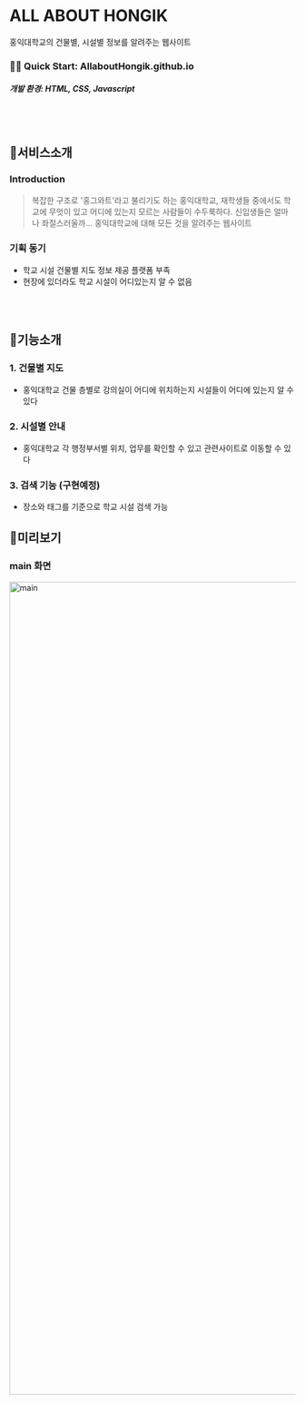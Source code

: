 # ALL ABOUT HONGIK
홍익대학교의 건물별, 시설별 정보를 알려주는 웹사이트  

### 🏃‍♂️  Quick Start: AllaboutHongik.github.io
##### 개발 환경: HTML, CSS, Javascript
</br></br>

## 🎈서비스소개
### Introduction
> 복잡한 구조로 '홍그와트'라고 불리기도 하는 홍익대학교, 재학생들 중에서도 학교에 무엇이 있고 어디에 있는지 모르는 사람들이 수두룩하다. 신입생들은 얼마나 좌절스러울까... 
홍익대학교에 대해 모든 것을 알려주는 웹사이트    

### 기획 동기
+ 학교 시설 건물별 지도 정보 제공 플랫폼 부족
+ 현장에 있더라도 학교 시설이 어디있는지 알 수 없음
  
</br></br>

## 🎈기능소개
### 1. 건물별 지도
+ 홍익대학교 건물 층별로 강의실이 어디에 위치하는지 시설들이 어디에 있는지 알 수 있다

### 2. 시설별 안내
+ 홍익대학교 각 행정부서별 위치, 업무를 확인할 수 있고 관련사이트로 이동할 수 있다

### 3. 검색 기능 (구현예정)
+ 장소와 태그를 기준으로 학교 시설 검색 가능


## 🎈미리보기
### main 화면
<img width="1433" alt="main" src="https://user-images.githubusercontent.com/62063829/102006220-b6ece580-3d62-11eb-997a-d0f2972ae7c0.png">

</br></br>
